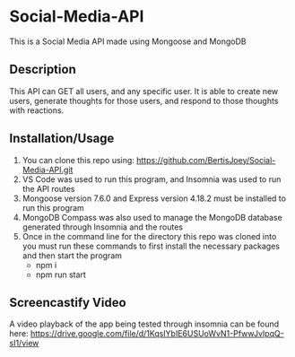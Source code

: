 # Social-Media-API
This is a Social Media API made using Mongoose and MongoDB

## Description
This API can GET all users, and any specific user. It is able to create new users, generate thoughts for those users, and respond to those thoughts with reactions.

## Installation/Usage
1. You can clone this repo using: https://github.com/BertisJoey/Social-Media-API.git
2. VS Code was used to run this program, and Insomnia was used to run the API routes
3. Mongoose version 7.6.0 and Express version 4.18.2 must be installed to run this program
4. MongoDB Compass was also used to manage the MongoDB database generated through Insomnia and the routes
5. Once in the command line for the directory this repo was cloned into you must run these commands to first install the necessary packages and then start the program
   - npm i
   - npm run start
  
## Screencastify Video
A video playback of the app being tested through insomnia can be found here: https://drive.google.com/file/d/1KqsIYbIE6USUoWvN1-PfwwJvIpqQ-sI1/view
